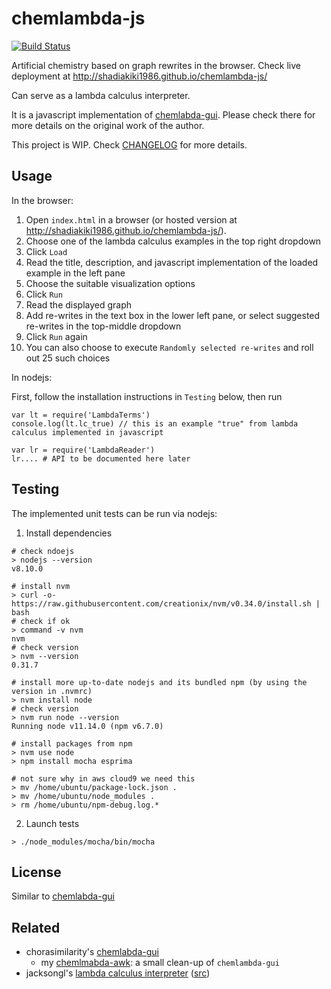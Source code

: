 # chemlambda-js

[![Build Status](https://travis-ci.org/shadiakiki1986/chemlambda-js.svg?branch=master)](https://travis-ci.org/shadiakiki1986/chemlambda-js)

Artificial chemistry based on graph rewrites in the browser. Check live deployment at http://shadiakiki1986.github.io/chemlambda-js/

Can serve as a lambda calculus interpreter.

It is a javascript implementation of [chemlabda-gui](https://github.com/chorasimilarity/chemlambda-gui/blob/gh-pages/dynamic/README.md). Please check there for more details on the original work of the author.

This project is WIP. Check [CHANGELOG](CHANGELOG.md) for more details.


## Usage

In the browser:

1. Open `index.html` in a browser (or hosted version at http://shadiakiki1986.github.io/chemlambda-js/).
2. Choose one of the lambda calculus examples in the top right dropdown
3. Click `Load`
4. Read the title, description, and javascript implementation of the loaded example in the left pane
5. Choose the suitable visualization options
6. Click `Run`
7. Read the displayed graph
8. Add re-writes in the text box in the lower left pane, or select suggested re-writes in the top-middle dropdown
9. Click `Run` again
10. You can also choose to execute `Randomly selected re-writes` and roll out 25 such choices


In nodejs:

First, follow the installation instructions in `Testing` below, then run

```
var lt = require('LambdaTerms')
console.log(lt.lc_true) // this is an example "true" from lambda calculus implemented in javascript

var lr = require('LambdaReader')
lr.... # API to be documented here later
```


## Testing

The implemented unit tests can be run via nodejs:

1. Install dependencies

```
# check ndoejs
> nodejs --version
v8.10.0

# install nvm
> curl -o- https://raw.githubusercontent.com/creationix/nvm/v0.34.0/install.sh | bash
# check if ok
> command -v nvm
nvm
# check version
> nvm --version
0.31.7

# install more up-to-date nodejs and its bundled npm (by using the version in .nvmrc)
> nvm install node
# check version
> nvm run node --version
Running node v11.14.0 (npm v6.7.0)

# install packages from npm
> nvm use node
> npm install mocha esprima

# not sure why in aws cloud9 we need this
> mv /home/ubuntu/package-lock.json .
> mv /home/ubuntu/node_modules .
> rm /home/ubuntu/npm-debug.log.*
```

2. Launch tests

```
> ./node_modules/mocha/bin/mocha
```


## License

Similar to [chemlabda-gui](https://github.com/chorasimilarity/chemlambda-gui/)


## Related

- chorasimilarity's [chemlabda-gui](https://github.com/chorasimilarity/chemlambda-gui/)
    - my [chemlmabda-awk](https://github.com/shadiakiki1986/chemlambda-awk/): a small clean-up of `chemlambda-gui`
- jacksongl's [lambda calculus interpreter](https://jacksongl.github.io/files/demo/lambda/index.htm#firstPage) ([src](https://github.com/JacksonGL/jacksongl.github.io/tree/master/files/demo/lambda))

